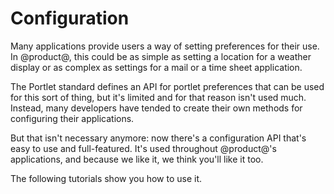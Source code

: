 # Configuration [](id=configuration)

Many applications provide users a way of setting preferences for their use. In
@product@, this could be as simple as setting a location for a weather display
or as complex as settings for a mail or a time sheet application. 

The Portlet standard defines an API for portlet preferences that can be used for
this sort of thing, but it's limited and for that reason isn't used much.
Instead, many developers have tended to create their own methods for configuring
their applications. 

But that isn't necessary anymore: now there's a configuration API that's easy to
use and full-featured. It's used throughout @product@'s applications, and
because we like it, we think you'll like it too. 

The following tutorials show you how to use it. 
